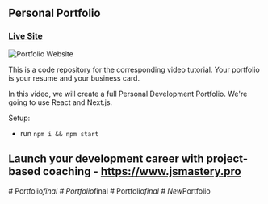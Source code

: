 ## Personal Portfolio

### [Live Site](https://jsmasterypro.com)

![Portfolio Website](https://i.ibb.co/WgPMpts/image.png)

This is a code repository for the corresponding video tutorial. Your portfolio is your resume and your business card.

In this video, we will create a full Personal Development Portfolio. We're going to use React and Next.js.

Setup:
- run ```npm i && npm start```

## Launch your development career with project-based coaching - https://www.jsmastery.pro
#   P o r t f o l i o _ f i n a l  
 #   P o r t f o l i o _ f i n a l  
 #   P o r t f o l i o _ f i n a l  
 #   N e w _ P o r t f o l i o  
 